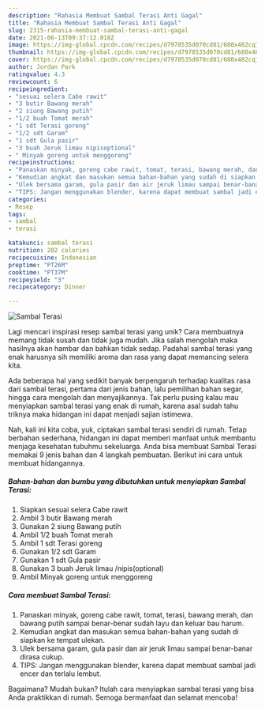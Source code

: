 ```yaml
---
description: "Rahasia Membuat Sambal Terasi Anti Gagal"
title: "Rahasia Membuat Sambal Terasi Anti Gagal"
slug: 2315-rahasia-membuat-sambal-terasi-anti-gagal
date: 2021-06-13T09:37:12.018Z
image: https://img-global.cpcdn.com/recipes/d7978535d070cd81/680x482cq70/sambal-terasi-foto-resep-utama.jpg
thumbnail: https://img-global.cpcdn.com/recipes/d7978535d070cd81/680x482cq70/sambal-terasi-foto-resep-utama.jpg
cover: https://img-global.cpcdn.com/recipes/d7978535d070cd81/680x482cq70/sambal-terasi-foto-resep-utama.jpg
author: Jordan Park
ratingvalue: 4.3
reviewcount: 6
recipeingredient:
- "sesuai selera Cabe rawit"
- "3 butir Bawang merah"
- "2 siung Bawang putih"
- "1/2 buah Tomat merah"
- "1 sdt Terasi goreng"
- "1/2 sdt Garam"
- "1 sdt Gula pasir"
- "3 buah Jeruk limau nipisoptional"
- " Minyak goreng untuk menggoreng"
recipeinstructions:
- "Panaskan minyak, goreng cabe rawit, tomat, terasi, bawang merah, dan bawang putih sampai benar-benar sudah layu dan keluar bau harum."
- "Kemudian angkat dan masukan semua bahan-bahan yang sudah di siapkan ke tempat ulekan."
- "Ulek bersama garam, gula pasir dan air jeruk limau sampai benar-banar dirasa cukup."
- "TIPS: Jangan menggunakan blender, karena dapat membuat sambal jadi encer dan terlalu lembut."
categories:
- Resep
tags:
- sambal
- terasi

katakunci: sambal terasi 
nutrition: 202 calories
recipecuisine: Indonesian
preptime: "PT26M"
cooktime: "PT37M"
recipeyield: "3"
recipecategory: Dinner

---
```



![Sambal Terasi](https://img-global.cpcdn.com/recipes/d7978535d070cd81/680x482cq70/sambal-terasi-foto-resep-utama.jpg)

Lagi mencari inspirasi resep sambal terasi yang unik? Cara membuatnya memang tidak susah dan tidak juga mudah. Jika salah mengolah maka hasilnya akan hambar dan bahkan tidak sedap. Padahal sambal terasi yang enak harusnya sih memiliki aroma dan rasa yang dapat memancing selera kita.

Ada beberapa hal yang sedikit banyak berpengaruh terhadap kualitas rasa dari sambal terasi, pertama dari jenis bahan, lalu pemilihan bahan segar, hingga cara mengolah dan menyajikannya. Tak perlu pusing kalau mau menyiapkan sambal terasi yang enak di rumah, karena asal sudah tahu triknya maka hidangan ini dapat menjadi sajian istimewa.




Nah, kali ini kita coba, yuk, ciptakan sambal terasi sendiri di rumah. Tetap berbahan sederhana, hidangan ini dapat memberi manfaat untuk membantu menjaga kesehatan tubuhmu sekeluarga. Anda bisa membuat Sambal Terasi memakai 9 jenis bahan dan 4 langkah pembuatan. Berikut ini cara untuk membuat hidangannya.

<!--inarticleads1-->

##### Bahan-bahan dan bumbu yang dibutuhkan untuk menyiapkan Sambal Terasi:

1. Siapkan sesuai selera Cabe rawit
1. Ambil 3 butir Bawang merah
1. Gunakan 2 siung Bawang putih
1. Ambil 1/2 buah Tomat merah
1. Ambil 1 sdt Terasi goreng
1. Gunakan 1/2 sdt Garam
1. Gunakan 1 sdt Gula pasir
1. Gunakan 3 buah Jeruk limau /nipis(optional)
1. Ambil  Minyak goreng untuk menggoreng




<!--inarticleads2-->

##### Cara membuat Sambal Terasi:

1. Panaskan minyak, goreng cabe rawit, tomat, terasi, bawang merah, dan bawang putih sampai benar-benar sudah layu dan keluar bau harum.
1. Kemudian angkat dan masukan semua bahan-bahan yang sudah di siapkan ke tempat ulekan.
1. Ulek bersama garam, gula pasir dan air jeruk limau sampai benar-banar dirasa cukup.
1. TIPS: Jangan menggunakan blender, karena dapat membuat sambal jadi encer dan terlalu lembut.




Bagaimana? Mudah bukan? Itulah cara menyiapkan sambal terasi yang bisa Anda praktikkan di rumah. Semoga bermanfaat dan selamat mencoba!

